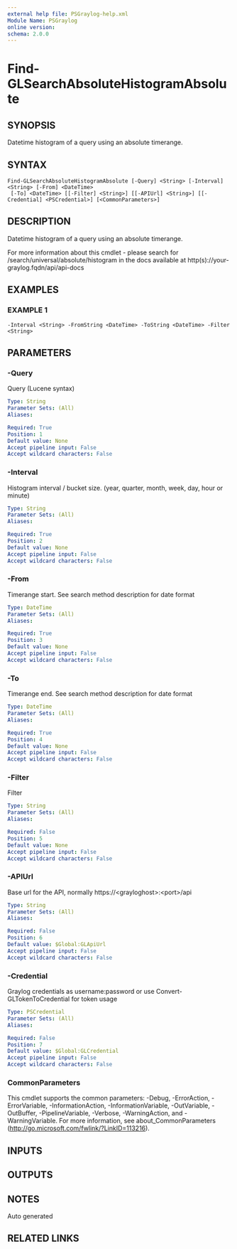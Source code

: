 ```yaml
---
external help file: PSGraylog-help.xml
Module Name: PSGraylog
online version:
schema: 2.0.0
---
```


# Find-GLSearchAbsoluteHistogramAbsolute

## SYNOPSIS
Datetime histogram of a query using an absolute timerange.

## SYNTAX

```
Find-GLSearchAbsoluteHistogramAbsolute [-Query] <String> [-Interval] <String> [-From] <DateTime>
 [-To] <DateTime> [[-Filter] <String>] [[-APIUrl] <String>] [[-Credential] <PSCredential>] [<CommonParameters>]
```

## DESCRIPTION
Datetime histogram of a query using an absolute timerange.


For more information about this cmdlet - please search for /search/universal/absolute/histogram in the docs available at http(s)://your-graylog.fqdn/api/api-docs

## EXAMPLES

### EXAMPLE 1
```
-Interval <String> -FromString <DateTime> -ToString <DateTime> -Filter <String>
```

## PARAMETERS

### -Query
Query (Lucene syntax)

```yaml
Type: String
Parameter Sets: (All)
Aliases:

Required: True
Position: 1
Default value: None
Accept pipeline input: False
Accept wildcard characters: False
```

### -Interval
Histogram interval / bucket size.
(year, quarter, month, week, day, hour or minute)

```yaml
Type: String
Parameter Sets: (All)
Aliases:

Required: True
Position: 2
Default value: None
Accept pipeline input: False
Accept wildcard characters: False
```

### -From
Timerange start.
See search method description for date format

```yaml
Type: DateTime
Parameter Sets: (All)
Aliases:

Required: True
Position: 3
Default value: None
Accept pipeline input: False
Accept wildcard characters: False
```

### -To
Timerange end.
See search method description for date format

```yaml
Type: DateTime
Parameter Sets: (All)
Aliases:

Required: True
Position: 4
Default value: None
Accept pipeline input: False
Accept wildcard characters: False
```

### -Filter
Filter

```yaml
Type: String
Parameter Sets: (All)
Aliases:

Required: False
Position: 5
Default value: None
Accept pipeline input: False
Accept wildcard characters: False
```

### -APIUrl
Base url for the API, normally https://\<grayloghost\>:\<port\>/api

```yaml
Type: String
Parameter Sets: (All)
Aliases:

Required: False
Position: 6
Default value: $Global:GLApiUrl
Accept pipeline input: False
Accept wildcard characters: False
```

### -Credential
Graylog credentials as username:password or use Convert-GLTokenToCredential for token usage

```yaml
Type: PSCredential
Parameter Sets: (All)
Aliases:

Required: False
Position: 7
Default value: $Global:GLCredential
Accept pipeline input: False
Accept wildcard characters: False
```

### CommonParameters
This cmdlet supports the common parameters: -Debug, -ErrorAction, -ErrorVariable, -InformationAction, -InformationVariable, -OutVariable, -OutBuffer, -PipelineVariable, -Verbose, -WarningAction, and -WarningVariable. For more information, see about_CommonParameters (http://go.microsoft.com/fwlink/?LinkID=113216).

## INPUTS

## OUTPUTS

## NOTES
Auto generated

## RELATED LINKS

